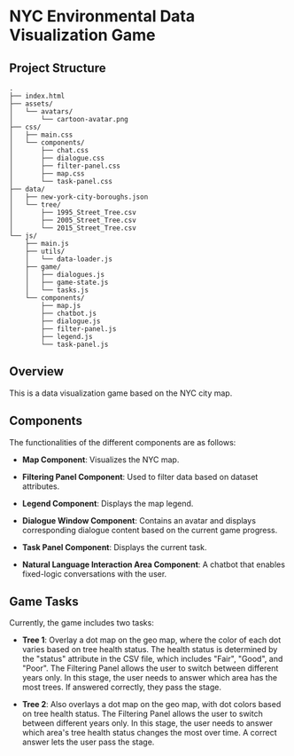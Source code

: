 # NYC Environmental Data Visualization Game

## Project Structure
```
.
├── index.html
├── assets/
│   └── avatars/
│       └── cartoon-avatar.png
├── css/
│   ├── main.css
│   └── components/
│       ├── chat.css
│       ├── dialogue.css
│       ├── filter-panel.css
│       ├── map.css
│       └── task-panel.css
├── data/
│   ├── new-york-city-boroughs.json
│   └── tree/
│       ├── 1995_Street_Tree.csv
│       ├── 2005_Street_Tree.csv
│       └── 2015_Street_Tree.csv
└── js/
    ├── main.js
    ├── utils/
    │   └── data-loader.js
    ├── game/
    │   ├── dialogues.js
    │   ├── game-state.js
    │   └── tasks.js
    └── components/
        ├── map.js
        ├── chatbot.js
        ├── dialogue.js
        ├── filter-panel.js
        ├── legend.js
        └── task-panel.js
```

## Overview
This is a data visualization game based on the NYC city map.

## Components
The functionalities of the different components are as follows:

- **Map Component**: Visualizes the NYC map.

- **Filtering Panel Component**: Used to filter data based on dataset attributes.

- **Legend Component**: Displays the map legend.

- **Dialogue Window Component**: Contains an avatar and displays corresponding dialogue content based on the current game progress.

- **Task Panel Component**: Displays the current task.

- **Natural Language Interaction Area Component**: A chatbot that enables fixed-logic conversations with the user.

## Game Tasks
Currently, the game includes two tasks:

- **Tree 1**: Overlay a dot map on the geo map, where the color of each dot varies based on tree health status. The health status is determined by the "status" attribute in the CSV file, which includes "Fair", "Good", and "Poor". The Filtering Panel allows the user to switch between different years only. In this stage, the user needs to answer which area has the most trees. If answered correctly, they pass the stage.

- **Tree 2**: Also overlays a dot map on the geo map, with dot colors based on tree health status. The Filtering Panel allows the user to switch between different years only. In this stage, the user needs to answer which area's tree health status changes the most over time. A correct answer lets the user pass the stage.